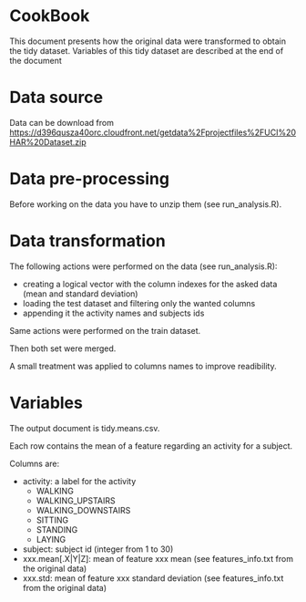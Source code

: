 CookBook
========

This document presents how the original data were transformed to obtain the tidy dataset.
Variables of this tidy dataset are described at the end of the document

# Data source

Data can be download from https://d396qusza40orc.cloudfront.net/getdata%2Fprojectfiles%2FUCI%20HAR%20Dataset.zip

# Data pre-processing

Before working on the data you have to unzip them (see run_analysis.R).

# Data transformation

The following actions were performed on the data (see run_analysis.R):
* creating a logical vector with the column indexes for the asked data (mean and standard deviation)
* loading the test dataset and filtering only the wanted columns 
* appending it the activity names and subjects ids

Same actions were performed on the train dataset.

Then both set were merged.

A small treatment was applied to columns names to improve readibility.

# Variables 

The output document is tidy.means.csv.

Each row contains the mean of a feature regarding an activity for a subject.

Columns are:
* activity: a label for the activity
	* WALKING
	* WALKING_UPSTAIRS
	* WALKING_DOWNSTAIRS
	* SITTING
	* STANDING
	* LAYING
* subject: subject id (integer from 1 to 30)
* xxx.mean[.X|Y|Z]: mean of feature xxx mean (see features_info.txt from the original data)
* xxx.std: mean of feature xxx standard deviation (see features_info.txt from the original data)
